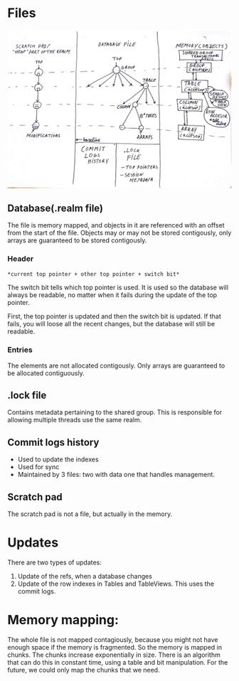 # Files

![Files diagram](images/files_schematic.jpg)

## Database(.realm file)

The file is memory mapped, and objects in it are referenced with an offset from the start of the file. Objects may or may not be stored contigously,  only arrays are guaranteed to be stored contigously.

### Header

    *current top pointer + other top pointer + switch bit*

The switch bit tells which top pointer is used. It is used so the database will always be readable, no matter when it fails during the update of the top pointer.

First, the top pointer is updated and then the switch bit is updated. If that fails, you will loose all the recent changes, but the database will still be readable.

### Entries

The elements are not allocated contigously. Only arrays are guaranteed to be allocated contiguously.

## .lock file

Contains metadata pertaining to the shared group. This is responsible for allowing multiple threads use the same realm.

## Commit logs history

- Used to update the indexes 
- Used for sync
- Maintained by 3 files:
    two with data
    one that handles management.

## Scratch pad
    
The scratch pad is not a file, but actually in the memory.

# Updates

There are two types of updates:
1. Update of the refs, when a database changes
2. Update of the row indexes in Tables and TableViews. This uses the commit logs.

# Memory mapping:

The whole file is not mapped contagiously, because you might not have enough space if the memory is fragmented.
So the memory is mapped in chunks. The chunks increase exponentially in size. There is an algorithm that can do this in constant time, using a table and bit manipulation.
For the future, we could only map the chunks that we need.